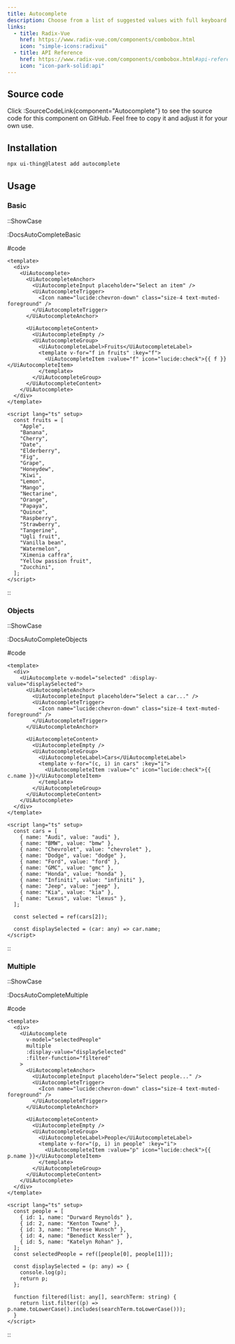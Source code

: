 ```yaml
---
title: Autocomplete
description: Choose from a list of suggested values with full keyboard support.
links:
  - title: Radix-Vue
    href: https://www.radix-vue.com/components/combobox.html
    icon: "simple-icons:radixui"
  - title: API Reference
    href: https://www.radix-vue.com/components/combobox.html#api-reference
    icon: "icon-park-solid:api"
---
```


## Source code

Click :SourceCodeLink{component="Autocomplete"} to see the source code for this component on GitHub. Feel free to copy it and adjust it for your own use.

## Installation

```bash
npx ui-thing@latest add autocomplete
```

## Usage

### Basic

::ShowCase

:DocsAutoCompleteBasic

#code

<!-- automd:file src="../../app/components/content/Docs/Autocomplete/DocsAutoCompleteBasic.vue" code lang="vue" -->

```vue [DocsAutoCompleteBasic.vue]
<template>
  <div>
    <UiAutocomplete>
      <UiAutocompleteAnchor>
        <UiAutocompleteInput placeholder="Select an item" />
        <UiAutocompleteTrigger>
          <Icon name="lucide:chevron-down" class="size-4 text-muted-foreground" />
        </UiAutocompleteTrigger>
      </UiAutocompleteAnchor>

      <UiAutocompleteContent>
        <UiAutocompleteEmpty />
        <UiAutocompleteGroup>
          <UiAutocompleteLabel>Fruits</UiAutocompleteLabel>
          <template v-for="f in fruits" :key="f">
            <UiAutocompleteItem :value="f" icon="lucide:check">{{ f }}</UiAutocompleteItem>
          </template>
        </UiAutocompleteGroup>
      </UiAutocompleteContent>
    </UiAutocomplete>
  </div>
</template>

<script lang="ts" setup>
  const fruits = [
    "Apple",
    "Banana",
    "Cherry",
    "Date",
    "Elderberry",
    "Fig",
    "Grape",
    "Honeydew",
    "Kiwi",
    "Lemon",
    "Mango",
    "Nectarine",
    "Orange",
    "Papaya",
    "Quince",
    "Raspberry",
    "Strawberry",
    "Tangerine",
    "Ugli fruit",
    "Vanilla bean",
    "Watermelon",
    "Ximenia caffra",
    "Yellow passion fruit",
    "Zucchini",
  ];
</script>
```

<!-- /automd -->

::

### Objects

::ShowCase

:DocsAutoCompleteObjects

#code

<!-- automd:file src="../../app/components/content/Docs/Autocomplete/DocsAutoCompleteObjects.vue" code lang="vue" -->

```vue [DocsAutoCompleteObjects.vue]
<template>
  <div>
    <UiAutocomplete v-model="selected" :display-value="displaySelected">
      <UiAutocompleteAnchor>
        <UiAutocompleteInput placeholder="Select a car..." />
        <UiAutocompleteTrigger>
          <Icon name="lucide:chevron-down" class="size-4 text-muted-foreground" />
        </UiAutocompleteTrigger>
      </UiAutocompleteAnchor>

      <UiAutocompleteContent>
        <UiAutocompleteEmpty />
        <UiAutocompleteGroup>
          <UiAutocompleteLabel>Cars</UiAutocompleteLabel>
          <template v-for="(c, i) in cars" :key="i">
            <UiAutocompleteItem :value="c" icon="lucide:check">{{ c.name }}</UiAutocompleteItem>
          </template>
        </UiAutocompleteGroup>
      </UiAutocompleteContent>
    </UiAutocomplete>
  </div>
</template>

<script lang="ts" setup>
  const cars = [
    { name: "Audi", value: "audi" },
    { name: "BMW", value: "bmw" },
    { name: "Chevrolet", value: "chevrolet" },
    { name: "Dodge", value: "dodge" },
    { name: "Ford", value: "ford" },
    { name: "GMC", value: "gmc" },
    { name: "Honda", value: "honda" },
    { name: "Infiniti", value: "infiniti" },
    { name: "Jeep", value: "jeep" },
    { name: "Kia", value: "kia" },
    { name: "Lexus", value: "lexus" },
  ];

  const selected = ref(cars[2]);

  const displaySelected = (car: any) => car.name;
</script>
```

<!-- /automd -->

::

### Multiple

::ShowCase

:DocsAutoCompleteMultiple

#code

<!-- automd:file src="../../app/components/content/Docs/Autocomplete/DocsAutoCompleteMultiple.vue" code lang="vue" -->

```vue [DocsAutoCompleteMultiple.vue]
<template>
  <div>
    <UiAutocomplete
      v-model="selectedPeople"
      multiple
      :display-value="displaySelected"
      :filter-function="filtered"
    >
      <UiAutocompleteAnchor>
        <UiAutocompleteInput placeholder="Select people..." />
        <UiAutocompleteTrigger>
          <Icon name="lucide:chevron-down" class="size-4 text-muted-foreground" />
        </UiAutocompleteTrigger>
      </UiAutocompleteAnchor>

      <UiAutocompleteContent>
        <UiAutocompleteEmpty />
        <UiAutocompleteGroup>
          <UiAutocompleteLabel>People</UiAutocompleteLabel>
          <template v-for="(p, i) in people" :key="i">
            <UiAutocompleteItem :value="p" icon="lucide:check">{{ p.name }}</UiAutocompleteItem>
          </template>
        </UiAutocompleteGroup>
      </UiAutocompleteContent>
    </UiAutocomplete>
  </div>
</template>

<script lang="ts" setup>
  const people = [
    { id: 1, name: "Durward Reynolds" },
    { id: 2, name: "Kenton Towne" },
    { id: 3, name: "Therese Wunsch" },
    { id: 4, name: "Benedict Kessler" },
    { id: 5, name: "Katelyn Rohan" },
  ];
  const selectedPeople = ref([people[0], people[1]]);

  const displaySelected = (p: any) => {
    console.log(p);
    return p;
  };

  function filtered(list: any[], searchTerm: string) {
    return list.filter((p) => p.name.toLowerCase().includes(searchTerm.toLowerCase()));
  }
</script>
```

<!-- /automd -->

::
